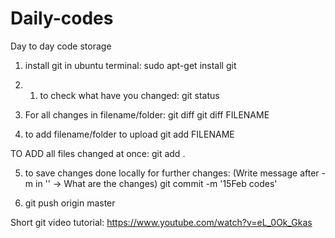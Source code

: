 # Daily-codes
Day to day code storage


1. install git in ubuntu terminal:
sudo apt-get install git

2. 1. to check what have you changed:
git status

3. For all changes in filename/folder:
git diff
git diff FILENAME

4. to add filename/folder to upload
git add FILENAME

TO ADD all files changed at once:
git add .

5. to save changes done locally for further changes: (Write message after -m in '' -> What are the changes)
git commit -m '15Feb codes'

6. git push origin master


Short git video tutorial: https://www.youtube.com/watch?v=eL_0Ok_Gkas